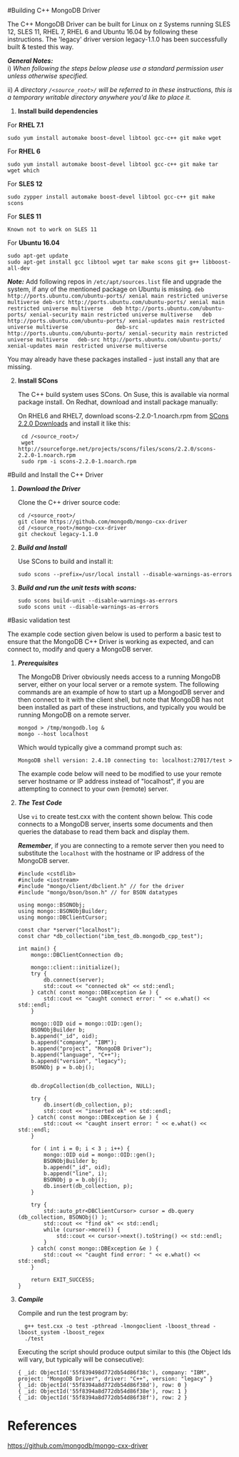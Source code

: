 #Building C++ MongoDB Driver

The C++ MongoDB Driver can be built for Linux on z Systems running SLES 12, SLES 11, RHEL 7, RHEL 6 and Ubuntu 16.04 by following these instructions. The 'legacy' driver version legacy-1.1.0 has been successfully built & tested this way.


_**General Notes:**_ 	 
i) _When following the steps below please use a standard permission user unless otherwise specified._

ii) _A directory  `/<source_root>/`  will be referred to in these instructions, this is a temporary writable directory anywhere you'd like to place it._

1. **Install build dependencies**

  For **RHEL 7.1**
  ```shell
  sudo yum install automake boost-devel libtool gcc-c++ git make wget
  ```
   For **RHEL 6**
  ```shell
  sudo yum install automake boost-devel libtool gcc-c++ git make tar wget which
  ```
  For **SLES 12**
  ```shell
  sudo zypper install automake boost-devel libtool gcc-c++ git make scons
  ```
  For **SLES 11**
  ```shell
  Known not to work on SLES 11
  ```
  
  For **Ubuntu 16.04**
  ```shell
  sudo apt-get update
  sudo apt-get install gcc libtool wget tar make scons git g++ libboost-all-dev 
  ```
_**Note:**_
Add following repos in `/etc/apt/sources.list` file and upgrade the system, if any of the mentioned package on Ubuntu is missing.
    ```
       deb http://ports.ubuntu.com/ubuntu-ports/ xenial main restricted universe multiverse
       deb-src http://ports.ubuntu.com/ubuntu-ports/ xenial main restricted universe multiverse  
       deb http://ports.ubuntu.com/ubuntu-ports/ xenial-security main restricted universe multiverse  
       deb http://ports.ubuntu.com/ubuntu-ports/ xenial-updates main restricted universe multiverse              
       deb-src http://ports.ubuntu.com/ubuntu-ports/ xenial-security main restricted universe multiverse  
       deb-src http://ports.ubuntu.com/ubuntu-ports/ xenial-updates main restricted universe multiverse
    ```

  You may already have these packages installed - just install any that are missing.

2. **Install SCons**

	The C++ build system uses SCons. On Suse, this is available via normal package install. On Redhat, download and install package manually:

   On RHEL6 and RHEL7, download scons-2.2.0-1.noarch.rpm from [SCons 2.2.0 Downloads](http://sourceforge.net/projects/scons/files/scons/2.2.0) and install it like this:

        cd /<source_root>/
		wget http://sourceforge.net/projects/scons/files/scons/2.2.0/scons-2.2.0-1.noarch.rpm
        sudo rpm -i scons-2.2.0-1.noarch.rpm

#Build and Install the C++ Driver

1. ***Download the Driver***

    Clone the C++ driver source code:

    ```shell
    cd /<source_root>/
    git clone https://github.com/mongodb/mongo-cxx-driver
    cd /<source_root>/mongo-cxx-driver
    git checkout legacy-1.1.0
    ```
    
2. ***Build and Install***
    
    Use SCons to build and install it:

    ```shell
    sudo scons --prefix=/usr/local install --disable-warnings-as-errors  

    ```    
3. ***Build and run the unit tests with scons:***
	
	```shell
	sudo scons build-unit --disable-warnings-as-errors
	sudo scons unit --disable-warnings-as-errors   
	```    
    	
#Basic validation test

The example code section given below is used to perform a basic test to ensure that the MongoDB C++ Driver is working as expected, and can connect to, modify and query a MongoDB server.

1. ***Prerequisites***

    The MongoDB Driver obviously needs access to a running MongoDB server, either on your local server or a remote system. The following commands are an example of how to start up a MongodDB server and then connect to it with the client shell, but note that MongoDB has not been installed as part of these instructions, and typically you would be running MongoDB on a remote server.

    ```shell
    mongod > /tmp/mongodb.log &
    mongo --host localhost 
    ```
    Which would typically give a command prompt such as:
    
    ```shell
    MongoDB shell version: 2.4.10 connecting to: localhost:27017/test > 
    ```
    The example code below will need to be modified to use your remote server hostname or IP address instead of "localhost", if you are attempting to connect to your own (remote) server.

2. ***The Test Code***
    
    Use `vi` to create test.cxx with the content shown below.  This code connects to a MongoDB server, inserts some documents and then queries the database to read them back and display them. 
	
	_**Remember**_, if you are connecting to a remote server then you need to substitute the `localhost` with the hostname or IP address of the MongoDB server.
    
    ```shell
    #include <cstdlib>
    #include <iostream>
    #include "mongo/client/dbclient.h" // for the driver
    #include "mongo/bson/bson.h" // for BSON datatypes

    using mongo::BSONObj;
    using mongo::BSONObjBuilder;
    using mongo::DBClientCursor;

    const char *server("localhost");
    const char *db_collection("ibm_test_db.mongodb_cpp_test");

    int main() {
        mongo::DBClientConnection db;

        mongo::client::initialize();
        try {
            db.connect(server);
            std::cout << "connected ok" << std::endl;
        } catch( const mongo::DBException &e ) {
            std::cout << "caught connect error: " << e.what() <<     std::endl;
        }

        mongo::OID oid = mongo::OID::gen();
        BSONObjBuilder b;
        b.append("_id", oid);
        b.append("company", "IBM");
        b.append("project", "MongoDB Driver");
        b.append("language", "C++");
        b.append("version", "legacy");
        BSONObj p = b.obj();


        db.dropCollection(db_collection, NULL);

        try {
            db.insert(db_collection, p);
            std::cout << "inserted ok" << std::endl;
        } catch( const mongo::DBException &e ) {
            std::cout << "caught insert error: " << e.what() << std::endl;
        }

        for ( int i = 0; i < 3 ; i++) {
            mongo::OID oid = mongo::OID::gen();
            BSONObjBuilder b;
            b.append("_id", oid);
            b.append("line", i);
            BSONObj p = b.obj();
            db.insert(db_collection, p);
        }

        try {
            std::auto_ptr<DBClientCursor> cursor = db.query  (db_collection, BSONObj() );
            std::cout << "find ok" << std::endl;
            while (cursor->more()) {
                std::cout << cursor->next().toString() << std::endl;
            }
        } catch( const mongo::DBException &e ) {
            std::cout << "caught find error: " << e.what() << std::endl;
        }
 
        return EXIT_SUCCESS;
    }
    ```
    
3. ***Compile*** 

    Compile and run the test program by:
    
    ```shell
      g++ test.cxx -o test -pthread -lmongoclient -lboost_thread -lboost_system -lboost_regex
      ./test
    ```
    
    Executing the script should produce output similar to this (the Object Ids will vary, but typically will be consecutive):
    
    ```shell
    { _id: ObjectId('55f839498d772db54d86f38c'), company: "IBM", project: "MongoDB Driver", driver: "C++", version: "legacy" }
    { _id: ObjectId('55f8394a8d772db54d86f38d'), row: 0 }
    { _id: ObjectId('55f8394a8d772db54d86f38e'), row: 1 }
    { _id: ObjectId('55f8394a8d772db54d86f38f'), row: 2 }
    ```
	
# References
https://github.com/mongodb/mongo-cxx-driver